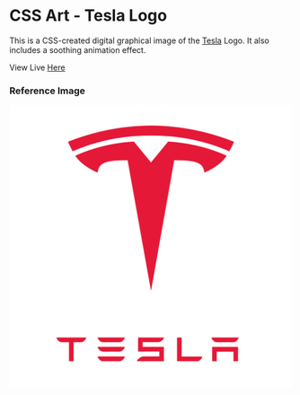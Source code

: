 # CSS Art - Tesla Logo

This is a CSS-created digital graphical image of the [Tesla](https://tesla.com/) Logo. It also includes a soothing animation effect.

View Live [Here](https://nwoye-ezekiel.github.io/CSS-Art-Tesla-Logo/)

### Reference Image

![Tesla-Logo](/Tesla-Logo.png)
